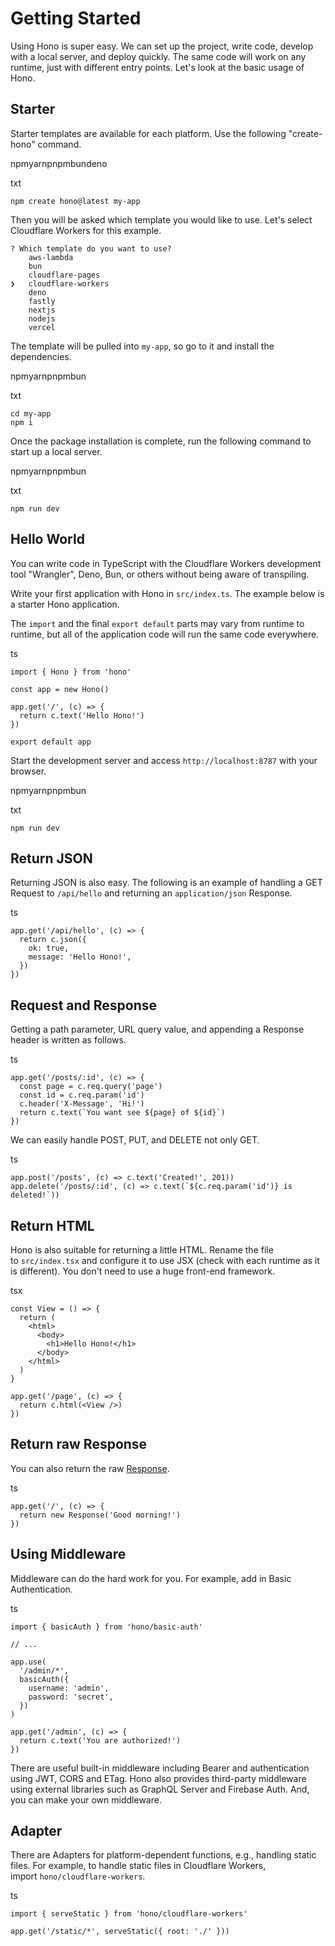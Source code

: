 # Getting Started[​](https://hono.dev/getting-started/basic#getting-started)

Using Hono is super easy. We can set up the project, write code, develop with a local server, and deploy quickly. The same code will work on any runtime, just with different entry points. Let's look at the basic usage of Hono.

## Starter[​](https://hono.dev/getting-started/basic#starter)

Starter templates are available for each platform. Use the following "create-hono" command.

npmyarnpnpmbundeno

txt

```
npm create hono@latest my-app
```

Then you will be asked which template you would like to use. Let's select Cloudflare Workers for this example.

```
? Which template do you want to use?
    aws-lambda
    bun
    cloudflare-pages
❯   cloudflare-workers
    deno
    fastly
    nextjs
    nodejs
    vercel
```

The template will be pulled into `my-app`, so go to it and install the dependencies.

npmyarnpnpmbun

txt

```
cd my-app
npm i
```

Once the package installation is complete, run the following command to start up a local server.

npmyarnpnpmbun

txt

```
npm run dev
```

## Hello World[​](https://hono.dev/getting-started/basic#hello-world)

You can write code in TypeScript with the Cloudflare Workers development tool "Wrangler", Deno, Bun, or others without being aware of transpiling.

Write your first application with Hono in `src/index.ts`. The example below is a starter Hono application.

The `import` and the final `export default` parts may vary from runtime to runtime, but all of the application code will run the same code everywhere.

ts

```
import { Hono } from 'hono'

const app = new Hono()

app.get('/', (c) => {
  return c.text('Hello Hono!')
})

export default app
```

Start the development server and access `http://localhost:8787` with your browser.

npmyarnpnpmbun

txt

```
npm run dev
```

## Return JSON[​](https://hono.dev/getting-started/basic#return-json)

Returning JSON is also easy. The following is an example of handling a GET Request to `/api/hello` and returning an `application/json` Response.

ts

```
app.get('/api/hello', (c) => {
  return c.json({
    ok: true,
    message: 'Hello Hono!',
  })
})
```

## Request and Response[​](https://hono.dev/getting-started/basic#request-and-response)

Getting a path parameter, URL query value, and appending a Response header is written as follows.

ts

```
app.get('/posts/:id', (c) => {
  const page = c.req.query('page')
  const id = c.req.param('id')
  c.header('X-Message', 'Hi!')
  return c.text(`You want see ${page} of ${id}`)
})
```

We can easily handle POST, PUT, and DELETE not only GET.

ts

```
app.post('/posts', (c) => c.text('Created!', 201))
app.delete('/posts/:id', (c) => c.text(`${c.req.param('id')} is deleted!`))
```

## Return HTML[​](https://hono.dev/getting-started/basic#return-html)

Hono is also suitable for returning a little HTML. Rename the file to `src/index.tsx` and configure it to use JSX (check with each runtime as it is different). You don't need to use a huge front-end framework.

tsx

```
const View = () => {
  return (
    <html>
      <body>
        <h1>Hello Hono!</h1>
      </body>
    </html>
  )
}

app.get('/page', (c) => {
  return c.html(<View />)
})
```

## Return raw Response[​](https://hono.dev/getting-started/basic#return-raw-response)

You can also return the raw [Response](https://developer.mozilla.org/en-US/docs/Web/API/Response).

ts

```
app.get('/', (c) => {
  return new Response('Good morning!')
})
```

## Using Middleware[​](https://hono.dev/getting-started/basic#using-middleware)

Middleware can do the hard work for you. For example, add in Basic Authentication.

ts

```
import { basicAuth } from 'hono/basic-auth'

// ...

app.use(
  '/admin/*',
  basicAuth({
    username: 'admin',
    password: 'secret',
  })
)

app.get('/admin', (c) => {
  return c.text('You are authorized!')
})
```

There are useful built-in middleware including Bearer and authentication using JWT, CORS and ETag. Hono also provides third-party middleware using external libraries such as GraphQL Server and Firebase Auth. And, you can make your own middleware.

## Adapter[​](https://hono.dev/getting-started/basic#adapter)

There are Adapters for platform-dependent functions, e.g., handling static files. For example, to handle static files in Cloudflare Workers, import `hono/cloudflare-workers`.

ts

```
import { serveStatic } from 'hono/cloudflare-workers'

app.get('/static/*', serveStatic({ root: './' }))
```


